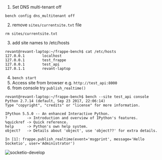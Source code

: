 1. Set DNS multi-tenant off

```
bench config dns_multitenant off
```
2. remove `sites/currentsite.txt` file
```
rm sites/currentsite.txt
```
3. add site names to /etc/hosts
```
revant@revant-laptop:~/frappe-bench$ cat /etc/hosts
127.0.0.1        localhost
127.0.0.1        test_frappe
127.0.0.1        test_api
127.0.1.1        revant-laptop
```
4. `bench start`
5. Access site from browser e.g. `http://test_api:8000`
6. from console try `publish_realtime()`
```
revant@revant-laptop:~/frappe-bench$ bench --site test_api console
Python 2.7.14 (default, Sep 23 2017, 22:06:14) 
Type "copyright", "credits" or "license" for more information.

IPython 5.5.0 -- An enhanced Interactive Python.
?         -> Introduction and overview of IPython's features.
%quickref -> Quick reference.
help      -> Python's own help system.
object?   -> Details about 'object', use 'object??' for extra details.

In [1]: frappe.publish_realtime(event='msgprint', message='Hello Socketio', user='Administrator')
```

![socketio-develop](https://discuss.frappe.io/uploads/default/original/1X/6c1609020d21d7c0f8a345464d4129ea8368c094.png)